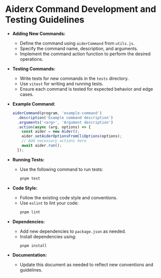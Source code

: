# Aiderx Command Development and Testing Guidelines

- **Adding New Commands:**

  - Define the command using `aiderCommand` from `utils.js`.
  - Specify the command name, description, and arguments.
  - Implement the command action function to perform the desired operations.

- **Testing Commands:**

  - Write tests for new commands in the `tests` directory.
  - Use `vitest` for writing and running tests.
  - Ensure each command is tested for expected behavior and edge cases.

- **Example Command:**

  ```javascript
  aiderCommand(program, 'example-command')
    .description('Example command description')
    .arguments('<arg>', 'Argument description')
    .action(async (arg, options) => {
      const aider = new Aider();
      aider.setAiderOptionsFromCliOptions(options);
      // Add necessary actions here
      await aider.run();
    });
  ```

- **Running Tests:**

  - Use the following command to run tests:
    ```bash
    pnpm test
    ```

- **Code Style:**

  - Follow the existing code style and conventions.
  - Use `eslint` to lint your code:
    ```bash
    pnpm lint
    ```

- **Dependencies:**

  - Add new dependencies to `package.json` as needed.
  - Install dependencies using:
    ```bash
    pnpm install
    ```

- **Documentation:**
  - Update this document as needed to reflect new conventions and guidelines.
